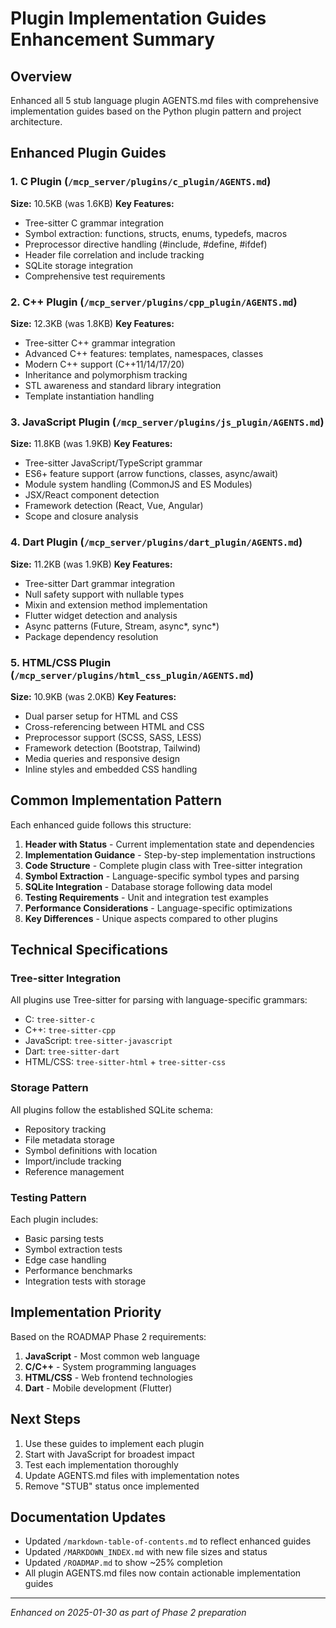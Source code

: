 # Plugin Implementation Guides Enhancement Summary

## Overview
Enhanced all 5 stub language plugin AGENTS.md files with comprehensive implementation guides based on the Python plugin pattern and project architecture.

## Enhanced Plugin Guides

### 1. C Plugin (`/mcp_server/plugins/c_plugin/AGENTS.md`)
**Size:** 10.5KB (was 1.6KB)
**Key Features:**
- Tree-sitter C grammar integration
- Symbol extraction: functions, structs, enums, typedefs, macros
- Preprocessor directive handling (#include, #define, #ifdef)
- Header file correlation and include tracking
- SQLite storage integration
- Comprehensive test requirements

### 2. C++ Plugin (`/mcp_server/plugins/cpp_plugin/AGENTS.md`)
**Size:** 12.3KB (was 1.8KB)
**Key Features:**
- Tree-sitter C++ grammar integration
- Advanced C++ features: templates, namespaces, classes
- Modern C++ support (C++11/14/17/20)
- Inheritance and polymorphism tracking
- STL awareness and standard library integration
- Template instantiation handling

### 3. JavaScript Plugin (`/mcp_server/plugins/js_plugin/AGENTS.md`)
**Size:** 11.8KB (was 1.9KB)
**Key Features:**
- Tree-sitter JavaScript/TypeScript grammar
- ES6+ feature support (arrow functions, classes, async/await)
- Module system handling (CommonJS and ES Modules)
- JSX/React component detection
- Framework detection (React, Vue, Angular)
- Scope and closure analysis

### 4. Dart Plugin (`/mcp_server/plugins/dart_plugin/AGENTS.md`)
**Size:** 11.2KB (was 1.9KB)
**Key Features:**
- Tree-sitter Dart grammar integration
- Null safety support with nullable types
- Mixin and extension method implementation
- Flutter widget detection and analysis
- Async patterns (Future, Stream, async*, sync*)
- Package dependency resolution

### 5. HTML/CSS Plugin (`/mcp_server/plugins/html_css_plugin/AGENTS.md`)
**Size:** 10.9KB (was 2.0KB)
**Key Features:**
- Dual parser setup for HTML and CSS
- Cross-referencing between HTML and CSS
- Preprocessor support (SCSS, SASS, LESS)
- Framework detection (Bootstrap, Tailwind)
- Media queries and responsive design
- Inline styles and embedded CSS handling

## Common Implementation Pattern

Each enhanced guide follows this structure:

1. **Header with Status** - Current implementation state and dependencies
2. **Implementation Guidance** - Step-by-step implementation instructions
3. **Code Structure** - Complete plugin class with Tree-sitter integration
4. **Symbol Extraction** - Language-specific symbol types and parsing
5. **SQLite Integration** - Database storage following data model
6. **Testing Requirements** - Unit and integration test examples
7. **Performance Considerations** - Language-specific optimizations
8. **Key Differences** - Unique aspects compared to other plugins

## Technical Specifications

### Tree-sitter Integration
All plugins use Tree-sitter for parsing with language-specific grammars:
- C: `tree-sitter-c`
- C++: `tree-sitter-cpp`
- JavaScript: `tree-sitter-javascript`
- Dart: `tree-sitter-dart`
- HTML/CSS: `tree-sitter-html` + `tree-sitter-css`

### Storage Pattern
All plugins follow the established SQLite schema:
- Repository tracking
- File metadata storage
- Symbol definitions with location
- Import/include tracking
- Reference management

### Testing Pattern
Each plugin includes:
- Basic parsing tests
- Symbol extraction tests
- Edge case handling
- Performance benchmarks
- Integration tests with storage

## Implementation Priority

Based on the ROADMAP Phase 2 requirements:

1. **JavaScript** - Most common web language
2. **C/C++** - System programming languages
3. **HTML/CSS** - Web frontend technologies
4. **Dart** - Mobile development (Flutter)

## Next Steps

1. Use these guides to implement each plugin
2. Start with JavaScript for broadest impact
3. Test each implementation thoroughly
4. Update AGENTS.md files with implementation notes
5. Remove "STUB" status once implemented

## Documentation Updates

- Updated `/markdown-table-of-contents.md` to reflect enhanced guides
- Updated `/MARKDOWN_INDEX.md` with new file sizes and status
- Updated `/ROADMAP.md` to show ~25% completion
- All plugin AGENTS.md files now contain actionable implementation guides

---

*Enhanced on 2025-01-30 as part of Phase 2 preparation*